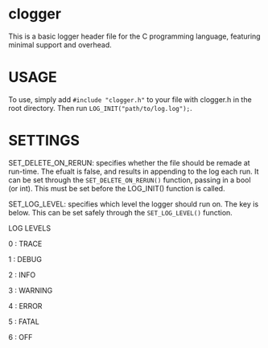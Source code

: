 # clogger
This is a basic logger header file for the C programming language, featuring minimal support and overhead.

# USAGE
 To use, simply add `#include "clogger.h"` to your file with clogger.h in the root directory.
 Then run `LOG_INIT("path/to/log.log");`.
 
# SETTINGS
SET_DELETE_ON_RERUN: specifies whether the file should be remade at run-time. The efualt is false, and results in appending to the log each run. It can be set through the `SET_DELETE_ON_RERUN()` function, passing in a bool (or int). This must be set before the LOG_INIT() function is called.

SET_LOG_LEVEL: specifies which level the logger should run on. The key is below. This can be set safely through the `SET_LOG_LEVEL()` function.

LOG LEVELS
 
0 : TRACE
 
1 : DEBUG

2 : INFO

3 : WARNING

4 : ERROR

5 : FATAL

6 : OFF
